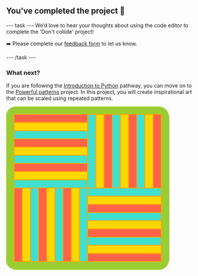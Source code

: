 <h2 class="c-project-heading--task">You've completed the project 🎉</h2>

--- task ---
We’d love to hear your thoughts about using the code editor to complete the 'Don't collide' project! 

➡️ Please complete our [feedback form](https://form.raspberrypi.org/4873648) to let us know.

--- /task --- 

### What next?

If you are following the [Introduction to Python](https://projects.raspberrypi.org/en/pathways/python-intro) pathway, you can move on to the [Powerful patterns](https://projects.raspberrypi.org/en/projects/powerful-patterns) project. In this project, you will create inspirational art that can be scaled using repeated patterns.


![One of the examples from the Powerful patterns project using rotated geometric shapes.](images/kek-project.png)



